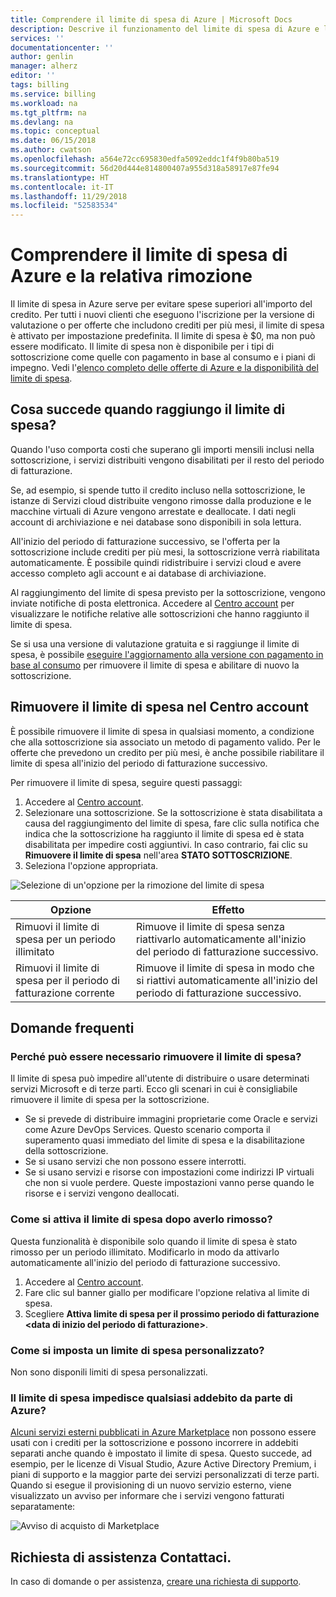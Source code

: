 ```yaml
---
title: Comprendere il limite di spesa di Azure | Microsoft Docs
description: Descrive il funzionamento del limite di spesa di Azure e la relativa rimozione
services: ''
documentationcenter: ''
author: genlin
manager: alherz
editor: ''
tags: billing
ms.service: billing
ms.workload: na
ms.tgt_pltfrm: na
ms.devlang: na
ms.topic: conceptual
ms.date: 06/15/2018
ms.author: cwatson
ms.openlocfilehash: a564e72cc695830edfa5092eddc1f4f9b80ba519
ms.sourcegitcommit: 56d20d444e814800407a955d318a58917e87fe94
ms.translationtype: HT
ms.contentlocale: it-IT
ms.lasthandoff: 11/29/2018
ms.locfileid: "52583534"
---
```

# <a name="understand-azure-spending-limit-and-how-to-remove-it"></a>Comprendere il limite di spesa di Azure e la relativa rimozione

Il limite di spesa in Azure serve per evitare spese superiori all'importo del credito. Per tutti i nuovi clienti che eseguono l'iscrizione per la versione di valutazione o per offerte che includono crediti per più mesi, il limite di spesa è attivato per impostazione predefinita. Il limite di spesa è $0, ma non può essere modificato. Il limite di spesa non è disponibile per i tipi di sottoscrizione come quelle con pagamento in base al consumo e i piani di impegno. Vedi l'[elenco completo delle offerte di Azure e la disponibilità del limite di spesa](https://azure.microsoft.com/support/legal/offer-details/).

## <a name="what-happens-when-i-reach-the-spending-limit"></a>Cosa succede quando raggiungo il limite di spesa?

Quando l'uso comporta costi che superano gli importi mensili inclusi nella sottoscrizione, i servizi distribuiti vengono disabilitati per il resto del periodo di fatturazione. 

Se, ad esempio, si spende tutto il credito incluso nella sottoscrizione, le istanze di Servizi cloud distribuite vengono rimosse dalla produzione e le macchine virtuali di Azure vengono arrestate e deallocate. I dati negli account di archiviazione e nei database sono disponibili in sola lettura.

All'inizio del periodo di fatturazione successivo, se l'offerta per la sottoscrizione include crediti per più mesi, la sottoscrizione verrà riabilitata automaticamente. È possibile quindi ridistribuire i servizi cloud e avere accesso completo agli account e ai database di archiviazione.

Al raggiungimento del limite di spesa previsto per la sottoscrizione, vengono inviate notifiche di posta elettronica. Accedere al [Centro account](https://account.windowsazure.com/Subscriptions) per visualizzare le notifiche relative alle sottoscrizioni che hanno raggiunto il limite di spesa.

Se si usa una versione di valutazione gratuita e si raggiunge il limite di spesa, è possibile [eseguire l'aggiornamento alla versione con pagamento in base al consumo](billing-upgrade-azure-subscription.md) per rimuovere il limite di spesa e abilitare di nuovo la sottoscrizione.

<a id="remove"></a>

## <a name="remove-the-spending-limit-in-account-center"></a>Rimuovere il limite di spesa nel Centro account

È possibile rimuovere il limite di spesa in qualsiasi momento, a condizione che alla sottoscrizione sia associato un metodo di pagamento valido. Per le offerte che prevedono un credito per più mesi, è anche possibile riabilitare il limite di spesa all'inizio del periodo di fatturazione successivo.

Per rimuovere il limite di spesa, seguire questi passaggi:

1. Accedere al [Centro account](https://account.windowsazure.com/Subscriptions).
1. Selezionare una sottoscrizione. Se la sottoscrizione è stata disabilitata a causa del raggiungimento del limite di spesa, fare clic sulla notifica che indica che la sottoscrizione ha raggiunto il limite di spesa ed è stata disabilitata per impedire costi aggiuntivi. In caso contrario, fai clic su **Rimuovere il limite di spesa** nell'area **STATO SOTTOSCRIZIONE**.
1. Seleziona l'opzione appropriata.

![Selezione di un'opzione per la rimozione del limite di spesa](./media/billing-spending-limit/remove-spending-limit.PNG)

|Opzione|Effetto|
|-------|-----|
|Rimuovi il limite di spesa per un periodo illimitato|Rimuove il limite di spesa senza riattivarlo automaticamente all'inizio del periodo di fatturazione successivo.|
|Rimuovi il limite di spesa per il periodo di fatturazione corrente|Rimuove il limite di spesa in modo che si riattivi automaticamente all'inizio del periodo di fatturazione successivo.|

## <a name="frequently-asked-questions"></a>Domande frequenti

### <a name="why-would-i-want-to-remove-the-spending-limit"></a>Perché può essere necessario rimuovere il limite di spesa?

Il limite di spesa può impedire all'utente di distribuire o usare determinati servizi Microsoft e di terze parti. Ecco gli scenari in cui è consigliabile rimuovere il limite di spesa per la sottoscrizione.

* Se si prevede di distribuire immagini proprietarie come Oracle e servizi come Azure DevOps Services. Questo scenario comporta il superamento quasi immediato del limite di spesa e la disabilitazione della sottoscrizione.
* Se si usano servizi che non possono essere interrotti.
* Se si usano servizi e risorse con impostazioni come indirizzi IP virtuali che non si vuole perdere. Queste impostazioni vanno perse quando le risorse e i servizi vengono deallocati.

### <a name="how-do-i-turn-on-the-spending-limit-after-removing-it"></a>Come si attiva il limite di spesa dopo averlo rimosso?

Questa funzionalità è disponibile solo quando il limite di spesa è stato rimosso per un periodo illimitato. Modificarlo in modo da attivarlo automaticamente all'inizio del periodo di fatturazione successivo.

1. Accedere al [Centro account](https://account.windowsazure.com/Subscriptions).
1. Fare clic sul banner giallo per modificare l'opzione relativa al limite di spesa.
1. Scegliere **Attiva limite di spesa per il prossimo periodo di fatturazione \<data di inizio del periodo di fatturazione\>**.

### <a name="how-do-i-set-a-custom-spending-limit"></a>Come si imposta un limite di spesa personalizzato?

Non sono disponili limiti di spesa personalizzati.

### <a name="does-the-spending-limit-prevent-all-charges-from-azure"></a>Il limite di spesa impedisce qualsiasi addebito da parte di Azure?

[Alcuni servizi esterni pubblicati in Azure Marketplace](billing-understand-your-azure-marketplace-charges.md) non possono essere usati con i crediti per la sottoscrizione e possono incorrere in addebiti separati anche quando è impostato il limite di spesa. Questo succede, ad esempio, per le licenze di Visual Studio, Azure Active Directory Premium, i piani di supporto e la maggior parte dei servizi personalizzati di terze parti. Quando si esegue il provisioning di un nuovo servizio esterno, viene visualizzato un avviso per informare che i servizi vengono fatturati separatamente:

![Avviso di acquisto di Marketplace](./media/billing-understand-your-azure-marketplace-charges/marketplace-warning.PNG)

## <a name="need-help-contact-us"></a>Richiesta di assistenza Contattaci.

In caso di domande o per assistenza, [creare una richiesta di supporto](https://portal.azure.com/#blade/Microsoft_Azure_Support/HelpAndSupportBlade/newsupportrequest).
